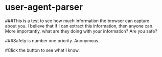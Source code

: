 # user-agent-parser

###This is a test to see how much information the browser can capture about you. I believe that if I can extract this information, then anyone can. More importantly, what are they doing with your information? Are you safe?

###Safety is number one priority. Anonymous.

#Click the button to see what I know. 
